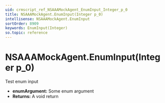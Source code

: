 ```yaml
---
uid: crmscript_ref_NSAAAMockAgent_EnumInput_Integer_p_0
title: NSAAAMockAgent.EnumInput(Integer p_0)
intellisense: NSAAAMockAgent.EnumInput
sortOrder: 8909
keywords: EnumInput(Integer)
so.topic: reference
---
```


# NSAAAMockAgent.EnumInput(Integer p_0)

Test enum input

* **enumArgument:** Some enum argument
* **Returns:** A void return

